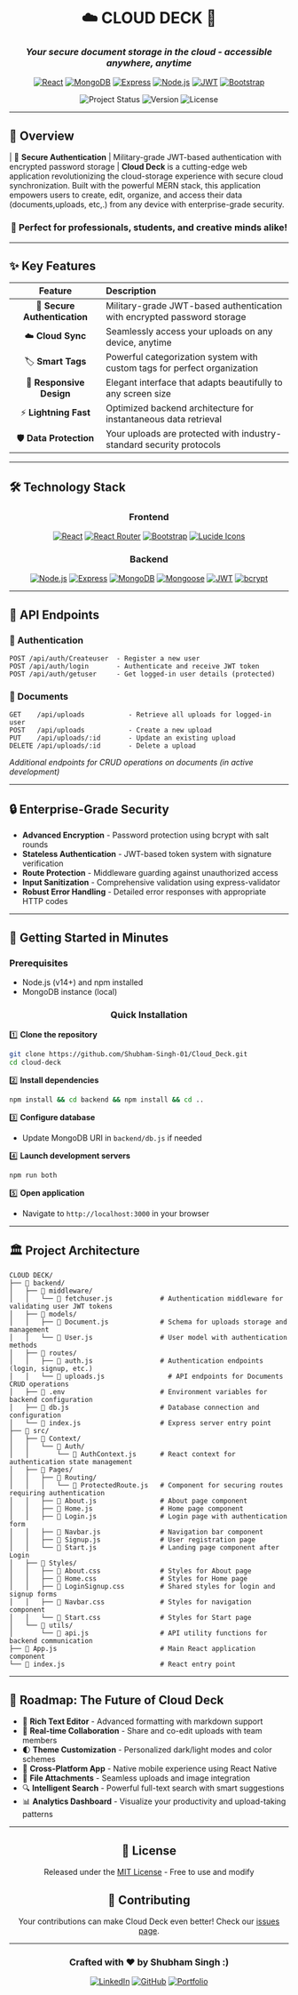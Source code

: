 <div align="center">

# ☁️ CLOUD DECK 📝
### *Your secure document storage in the cloud - accessible anywhere, anytime*

[![React](https://img.shields.io/badge/React-18.3.1-61DAFB?style=for-the-badge&logo=react&logoColor=white)](https://reactjs.org/)
[![MongoDB](https://img.shields.io/badge/MongoDB-47A248?style=for-the-badge&logo=mongodb&logoColor=white)](https://www.mongodb.com/)
[![Express](https://img.shields.io/badge/Express-000000?style=for-the-badge&logo=express&logoColor=white)](https://expressjs.com/)
[![Node.js](https://img.shields.io/badge/Node.js-339933?style=for-the-badge&logo=nodedotjs&logoColor=white)](https://nodejs.org/)
[![JWT](https://img.shields.io/badge/JWT-000000?style=for-the-badge&logo=json-web-tokens&logoColor=white)](https://jwt.io/)
[![Bootstrap](https://img.shields.io/badge/Bootstrap-7952B3?style=for-the-badge&logo=bootstrap&logoColor=white)](https://getbootstrap.com/)

![Project Status](https://img.shields.io/badge/Status-Active-success?style=for-the-badge)
![Version](https://img.shields.io/badge/Version-1.5.0-blue?style=for-the-badge)
![License](https://img.shields.io/badge/License-MIT-yellow?style=for-the-badge)

</div>

---

## 🌟 Overview

| 🔐 **Secure Authentication** | Military-grade JWT-based authentication with encrypted password storage  |
**Cloud Deck** is a cutting-edge web application revolutionizing the cloud-storage experience with secure cloud synchronization. Built with the powerful MERN stack, this application empowers users to create, edit, organize, and access their data (documents,uploads, etc,.) from any device with enterprise-grade security.

<div align="center">

### 💼 Perfect for professionals, students, and creative minds alike!

</div>

---

## ✨ Key Features

<div align="center">

| Feature | Description |
|:-------:|:------------|
| 🔐 **Secure Authentication** | Military-grade JWT-based authentication with encrypted password storage |
| ☁️ **Cloud Sync** | Seamlessly access your uploads on any device, anytime |
| 🏷️ **Smart Tags** | Powerful categorization system with custom tags for perfect organization |
| 📱 **Responsive Design** | Elegant interface that adapts beautifully to any screen size |
| ⚡ **Lightning Fast** | Optimized backend architecture for instantaneous data retrieval |
| 🛡️ **Data Protection** | Your uploads are protected with industry-standard security protocols |

</div>

---

## 🛠️ Technology Stack

<div align="center">

### Frontend
[![React](https://img.shields.io/badge/React-18.3.1-61DAFB?style=flat-square&logo=react&logoColor=black)](https://reactjs.org/)
[![React Router](https://img.shields.io/badge/React_Router-6.17.0-CA4245?style=flat-square&logo=react-router&logoColor=white)](https://reactrouter.com/)
[![Bootstrap](https://img.shields.io/badge/Bootstrap_5-7952B3?style=flat-square&logo=bootstrap&logoColor=white)](https://getbootstrap.com/)
[![Lucide Icons](https://img.shields.io/badge/Lucide_Icons-Latest-66E3FF?style=flat-square)](https://lucide.dev/)

### Backend
[![Node.js](https://img.shields.io/badge/Node.js-Latest-339933?style=flat-square&logo=nodedotjs&logoColor=white)](https://nodejs.org/)
[![Express](https://img.shields.io/badge/Express-4.18.2-000000?style=flat-square&logo=express&logoColor=white)](https://expressjs.com/)
[![MongoDB](https://img.shields.io/badge/MongoDB-Latest-47A248?style=flat-square&logo=mongodb&logoColor=white)](https://www.mongodb.com/)
[![Mongoose](https://img.shields.io/badge/Mongoose-Latest-880000?style=flat-square&logo=mongoose&logoColor=white)](https://mongoosejs.com/)
[![JWT](https://img.shields.io/badge/JWT-Latest-000000?style=flat-square&logo=json-web-tokens&logoColor=white)](https://jwt.io/)
[![bcrypt](https://img.shields.io/badge/bcrypt.js-Latest-003B57?style=flat-square)](https://github.com/dcodeIO/bcrypt.js/)

</div>

---

## 📡 API Endpoints

### 🔐 Authentication
```
POST /api/auth/Createuser  - Register a new user
POST /api/auth/login       - Authenticate and receive JWT token
POST /api/auth/getuser     - Get logged-in user details (protected)
```

### 📝 Documents
```
GET    /api/uploads           - Retrieve all uploads for logged-in user
POST   /api/uploads           - Create a new upload
PUT    /api/uploads/:id       - Update an existing upload
DELETE /api/uploads/:id       - Delete a upload
```
*Additional endpoints for CRUD operations on documents (in active development)*

---

## 🔒 Enterprise-Grade Security

- **Advanced Encryption** - Password protection using bcrypt with salt rounds
- **Stateless Authentication** - JWT-based token system with signature verification
- **Route Protection** - Middleware guarding against unauthorized access
- **Input Sanitization** - Comprehensive validation using express-validator
- **Robust Error Handling** - Detailed error responses with appropriate HTTP codes

---

## 🚀 Getting Started in Minutes

### Prerequisites
- Node.js (v14+) and npm installed
- MongoDB instance (local)

<div align="center">

### Quick Installation

</div>

1️⃣ **Clone the repository**
```bash
git clone https://github.com/Shubham-Singh-01/Cloud_Deck.git
cd cloud-deck
```

2️⃣ **Install dependencies**
```bash
npm install && cd backend && npm install && cd ..
```

3️⃣ **Configure database**
- Update MongoDB URI in `backend/db.js` if needed

4️⃣ **Launch development servers**
```bash
npm run both
```

5️⃣ **Open application**
- Navigate to `http://localhost:3000` in your browser

---

## 🏛️ Project Architecture

```
CLOUD DECK/
├── 📁 backend/
│   ├── 📁 middleware/
│   │   └── 📄 fetchuser.js            # Authentication middleware for validating user JWT tokens
│   ├── 📁 models/
│   │   ├── 📄 Document.js             # Schema for uploads storage and management
│   │   └── 📄 User.js                 # User model with authentication methods
│   ├── 📁 routes/
│   │   ├── 📄 auth.js                 # Authentication endpoints (login, signup, etc.)
│   │   └── 📄 uploads.js                # API endpoints for Documents CRUD operations
│   ├── 📄 .env                        # Environment variables for backend configuration
│   ├── 📄 db.js                       # Database connection and configuration
│   └── 📄 index.js                    # Express server entry point
├── 📁 src/
│   ├── 📁 Context/
│   │   └── 📁 Auth/
│   │       └── 📄 AuthContext.js      # React context for authentication state management
│   ├── 📁 Pages/
│   │   ├── 📁 Routing/
│   │   │   └── 📄 ProtectedRoute.js   # Component for securing routes requiring authentication
│   │   ├── 📄 About.js                # About page component
│   │   ├── 📄 Home.js                 # Home page component
│   │   ├── 📄 Login.js                # Login page with authentication form
│   │   ├── 📄 Navbar.js               # Navigation bar component
│   │   ├── 📄 Signup.js               # User registration page
│   │   └── 📄 Start.js                # Landing page component after Login
│   ├── 📁 Styles/
│   │   ├── 📄 About.css               # Styles for About page
│   │   ├── 📄 Home.css                # Styles for Home page
│   │   ├── 📄 LoginSignup.css         # Shared styles for login and signup forms
│   │   ├── 📄 Navbar.css              # Styles for navigation component
│   │   └── 📄 Start.css               # Styles for Start page
│   └── 📁 utils/
│       └── 📄 api.js                  # API utility functions for backend communication
├── 📄 App.js                          # Main React application component
└── 📄 index.js                        # React entry point
```

---

## 🔮 Roadmap: The Future of Cloud Deck

- 📝 **Rich Text Editor** - Advanced formatting with markdown support
- 👥 **Real-time Collaboration** - Share and co-edit uploads with team members
- 🌓 **Theme Customization** - Personalized dark/light modes and color schemes
- 📱 **Cross-Platform App** - Native mobile experience using React Native
- 📎 **File Attachments** - Seamless uploads and image integration
- 🔍 **Intelligent Search** - Powerful full-text search with smart suggestions
- 📊 **Analytics Dashboard** - Visualize your productivity and upload-taking patterns

---

<div align="center">

## 📜 License

Released under the [MIT License](LICENSE) - Free to use and modify

## 🤝 Contributing

Your contributions can make Cloud Deck even better! Check our [issues page](https://github.com/Shubham-Singh-01/Cloud_Deck/issues).

---

### Crafted with ❤️ by Shubham Singh :)

[![LinkedIn](https://img.shields.io/badge/LinkedIn-Connect-0077B5?style=for-the-badge&logo=linkedin)](https://linkedin.com/in/singh200410)
[![GitHub](https://img.shields.io/badge/GitHub-Follow-181717?style=for-the-badge&logo=github)](https://github.com/Shubham-Singh-01)
[![Portfolio](https://img.shields.io/badge/Portfolio-Visit-00A98F?style=for-the-badge&logo=safari)](https://yourportfolio.com)

</div>
